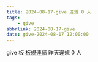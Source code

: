 ```yaml
---
title: 2024-08-17-give 違規 0 人
tags:
    - give
abbrlink: 2024-08-17-give
date: give-2024-08-17 12:00:00
---
```

give 板 [板規連結](https://www.ptt.cc/bbs/give/M.1612495900.A.C32.html)
昨天違規 0 人
